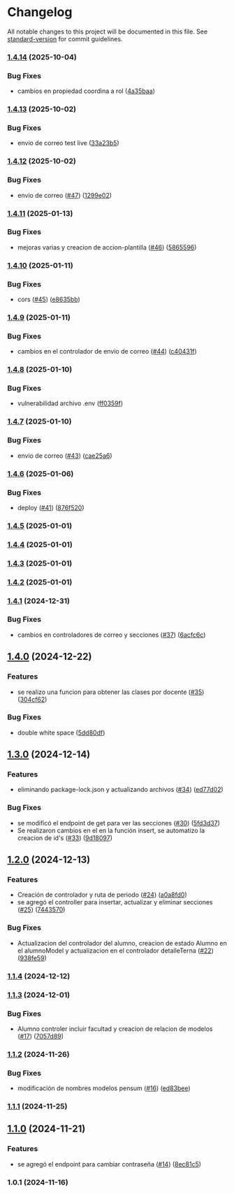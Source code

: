 # Changelog

All notable changes to this project will be documented in this file. See [standard-version](https://github.com/conventional-changelog/standard-version) for commit guidelines.

### [1.4.14](https://github.com/UNICAH-ICC-SAP/GestionPracticasApi/compare/v1.4.13...v1.4.14) (2025-10-04)


### Bug Fixes

* cambios en propiedad coordina a rol ([4a35baa](https://github.com/UNICAH-ICC-SAP/GestionPracticasApi/commit/4a35baac1c53d1e1027b9aeb353cf589f2544596))

### [1.4.13](https://github.com/UNICAH-ICC-SAP/GestionPracticasApi/compare/v1.4.12...v1.4.13) (2025-10-02)


### Bug Fixes

* envio de correo test live ([33a23b5](https://github.com/UNICAH-ICC-SAP/GestionPracticasApi/commit/33a23b5a1dea4a2d41a5149091e0782c4b784c69))

### [1.4.12](https://github.com/UNICAH-ICC-SAP/GestionPracticasApi/compare/v1.4.11...v1.4.12) (2025-10-02)


### Bug Fixes

* envio de correo ([#47](https://github.com/UNICAH-ICC-SAP/GestionPracticasApi/issues/47)) ([1299e02](https://github.com/UNICAH-ICC-SAP/GestionPracticasApi/commit/1299e0239541ff579690db932ba0258f6f3ddb28))

### [1.4.11](https://github.com/UNICAH-ICC-SAP/GestionPracticasApi/compare/v1.4.10...v1.4.11) (2025-01-13)


### Bug Fixes

* mejoras varias y creacion de accion-plantilla ([#46](https://github.com/UNICAH-ICC-SAP/GestionPracticasApi/issues/46)) ([5865596](https://github.com/UNICAH-ICC-SAP/GestionPracticasApi/commit/5865596686d4df18738c58185542e58d624fef20))

### [1.4.10](https://github.com/UNICAH-ICC-SAP/GestionPracticasApi/compare/v1.4.9...v1.4.10) (2025-01-11)


### Bug Fixes

* cors ([#45](https://github.com/UNICAH-ICC-SAP/GestionPracticasApi/issues/45)) ([e8635bb](https://github.com/UNICAH-ICC-SAP/GestionPracticasApi/commit/e8635bbae4c29f4ac526ed934a91a9823ffffdcc))

### [1.4.9](https://github.com/UNICAH-ICC-SAP/GestionPracticasApi/compare/v1.4.8...v1.4.9) (2025-01-11)


### Bug Fixes

* cambios en el controlador de envio de correo ([#44](https://github.com/UNICAH-ICC-SAP/GestionPracticasApi/issues/44)) ([c40431f](https://github.com/UNICAH-ICC-SAP/GestionPracticasApi/commit/c40431f9809746e306ae14c67993e067819387a4))

### [1.4.8](https://github.com/UNICAH-ICC-SAP/GestionPracticasApi/compare/v1.4.7...v1.4.8) (2025-01-10)


### Bug Fixes

* vulnerabilidad archivo .env ([ff0359f](https://github.com/UNICAH-ICC-SAP/GestionPracticasApi/commit/ff0359ffc55825463ca5cd02cf442daffa19ec1c))

### [1.4.7](https://github.com/UNICAH-ICC-SAP/GestionPracticasApi/compare/v1.4.6...v1.4.7) (2025-01-10)


### Bug Fixes

* envio de correo ([#43](https://github.com/UNICAH-ICC-SAP/GestionPracticasApi/issues/43)) ([cae25a6](https://github.com/UNICAH-ICC-SAP/GestionPracticasApi/commit/cae25a644aa5138e8e64e0bef12a0c0201880a65))

### [1.4.6](https://github.com/UNICAH-ICC-SAP/GestionPracticasApi/compare/v1.4.5...v1.4.6) (2025-01-06)


### Bug Fixes

* deploy ([#41](https://github.com/UNICAH-ICC-SAP/GestionPracticasApi/issues/41)) ([876f520](https://github.com/UNICAH-ICC-SAP/GestionPracticasApi/commit/876f520b2dd00b5cf570fcd7a2031ff628c473d3))

### [1.4.5](https://github.com/UNICAH-ICC-SAP/GestionPracticasApi/compare/v1.4.3...v1.4.5) (2025-01-01)

### [1.4.4](https://github.com/UNICAH-ICC-SAP/GestionPracticasApi/compare/v1.4.3...v1.4.4) (2025-01-01)

### [1.4.3](https://github.com/UNICAH-ICC-SAP/GestionPracticasApi/compare/v1.4.2...v1.4.3) (2025-01-01)

### [1.4.2](https://github.com/UNICAH-ICC-SAP/GestionPracticasApi/compare/v1.4.1...v1.4.2) (2025-01-01)

### [1.4.1](https://github.com/UNICAH-ICC-SAP/GestionPracticasApi/compare/v1.4.0...v1.4.1) (2024-12-31)


### Bug Fixes

* cambios en controladores de correo y secciones ([#37](https://github.com/UNICAH-ICC-SAP/GestionPracticasApi/issues/37)) ([6acfc6c](https://github.com/UNICAH-ICC-SAP/GestionPracticasApi/commit/6acfc6c4e2834d15cba7ca4a188c38cb4e517368))

## [1.4.0](https://github.com/UNICAH-ICC-SAP/GestionPracticasApi/compare/v1.3.0...v1.4.0) (2024-12-22)


### Features

* se realizo una funcion para obtener las clases por docente ([#35](https://github.com/UNICAH-ICC-SAP/GestionPracticasApi/issues/35)) ([304cf62](https://github.com/UNICAH-ICC-SAP/GestionPracticasApi/commit/304cf6235a52a153d5ac10f18f3644b5713f52e3))


### Bug Fixes

* double white space ([5dd80df](https://github.com/UNICAH-ICC-SAP/GestionPracticasApi/commit/5dd80df61d9d791ba81adea5946b26bf7f62a54e))

## [1.3.0](https://github.com/UNICAH-ICC-SAP/GestionPracticasApi/compare/v1.2.0...v1.3.0) (2024-12-14)


### Features

* eliminando package-lock.json y actualizando archivos ([#34](https://github.com/UNICAH-ICC-SAP/GestionPracticasApi/issues/34)) ([ed77d02](https://github.com/UNICAH-ICC-SAP/GestionPracticasApi/commit/ed77d02c583a2ae4fc65832e08183ae9a03bccdc))


### Bug Fixes

* se modificó el endpoint de get para ver las secciones ([#30](https://github.com/UNICAH-ICC-SAP/GestionPracticasApi/issues/30)) ([5fd3d37](https://github.com/UNICAH-ICC-SAP/GestionPracticasApi/commit/5fd3d37da9acf33ab61d2b44fc864f6d396c7ac8))
* Se realizaron cambios en el en la función insert, se automatizo la creacion de id's ([#33](https://github.com/UNICAH-ICC-SAP/GestionPracticasApi/issues/33)) ([9d18097](https://github.com/UNICAH-ICC-SAP/GestionPracticasApi/commit/9d180976f1c23d9f77d873d8442312f11c68ba71))

## [1.2.0](https://github.com/UNICAH-ICC-SAP/GestionPracticasApi/compare/v1.1.4...v1.2.0) (2024-12-13)


### Features

* Creación de controlador y ruta de periodo ([#24](https://github.com/UNICAH-ICC-SAP/GestionPracticasApi/issues/24)) ([a0a8fd0](https://github.com/UNICAH-ICC-SAP/GestionPracticasApi/commit/a0a8fd09744b3acab15c528f00d49ca799282d11))
* se agregó el controller para insertar, actualizar y eliminar secciones ([#25](https://github.com/UNICAH-ICC-SAP/GestionPracticasApi/issues/25)) ([7443570](https://github.com/UNICAH-ICC-SAP/GestionPracticasApi/commit/74435706dc1aa9faa2de2c5f9ec9ae47297cec2e))


### Bug Fixes

* Actualizacion del controlador del alumno, creacion de estado Alumno en el alumnoModel y actualizacion en el controlador detalleTerna ([#22](https://github.com/UNICAH-ICC-SAP/GestionPracticasApi/issues/22)) ([938fe59](https://github.com/UNICAH-ICC-SAP/GestionPracticasApi/commit/938fe5903d519f5b9f535b29c233d3e0bdc6f97d))

### [1.1.4](https://github.com/UNICAH-ICC-SAP/GestionPracticasApi/compare/v1.1.3...v1.1.4) (2024-12-12)

### [1.1.3](https://github.com/UNICAH-ICC-SAP/GestionPracticasApi/compare/v1.1.2...v1.1.3) (2024-12-01)


### Bug Fixes

* Alumno controler incluir facultad y creacion de relacion de modelos ([#17](https://github.com/UNICAH-ICC-SAP/GestionPracticasApi/issues/17)) ([7057d89](https://github.com/UNICAH-ICC-SAP/GestionPracticasApi/commit/7057d892b11ecb792dff615866b34808f47d4a89))

### [1.1.2](https://github.com/UNICAH-ICC-SAP/GestionPracticasApi/compare/v1.1.1...v1.1.2) (2024-11-26)


### Bug Fixes

* modificación de nombres modelos pensum ([#16](https://github.com/UNICAH-ICC-SAP/GestionPracticasApi/issues/16)) ([ed83bee](https://github.com/UNICAH-ICC-SAP/GestionPracticasApi/commit/ed83bee1e66987bf951b3c2aeb654c69ac4e305b))

### [1.1.1](https://github.com/UNICAH-ICC-SAP/GestionPracticasApi/compare/v1.1.0...v1.1.1) (2024-11-25)

## [1.1.0](https://github.com/UNICAH-ICC-SAP/GestionPracticasApi/compare/v1.0.1...v1.1.0) (2024-11-21)


### Features

* se agregó el endpoint para cambiar contraseña ([#14](https://github.com/UNICAH-ICC-SAP/GestionPracticasApi/issues/14)) ([8ec81c5](https://github.com/UNICAH-ICC-SAP/GestionPracticasApi/commit/8ec81c5c1dbc73a4fcd6ddc13f528a041a7767f9))

### 1.0.1 (2024-11-16)
